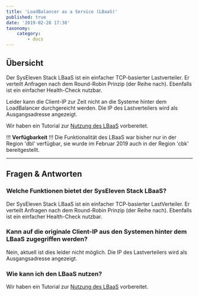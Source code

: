 ```yaml
---
title: 'LoadBalancer as a Service (LBaaS)'
published: true
date: '2019-02-28 17:30'
taxonomy:
    category:
        - docs
---
```


## Übersicht

Der SysEleven Stack LBaaS ist ein einfacher TCP-basierter Lastverteiler. Er verteilt Anfragen nach dem Round-Robin Prinzip (der Reihe nach).
Ebenfalls ist ein einfacher Health-Check nutzbar.

Leider kann die Client-IP zur Zeit nicht an die Systeme hinter dem LoadBalancer durchgereicht werden. Die IP des Lastverteilers wird als Ausgangsadresse angezeigt.

Wir haben ein Tutorial zur [Nutzung des LBaaS](../../../02.Tutorials/05.lbaas/docs.en.md) vorbereitet.

!!! **Verfügbarkeit**
!!! Die Funktionalität des LBaaS war bisher nur in der Region 'dbl' verfügbar, sie wurde im Februar 2019 auch in der Region 'cbk' bereitgestellt.

---

## Fragen & Antworten

### Welche Funktionen bietet der SysEleven Stack LBaaS?

Der SysEleven Stack LBaaS ist ein einfacher TCP-basierter LastVerteiler. Er verteilt Anfragen nach dem Round-Robin Prinzip (der Reihe nach).
Ebenfalls ist ein einfacher Health-Check nutzbar.

### Kann auf die originale Client-IP aus den Systemen hinter dem LBaaS zugegriffen werden?

Nein, aktuell ist dies leider nicht möglich. Die IP des Lastverteilers wird als Ausgangsadresse angezeigt.

### Wie kann ich den LBaaS nutzen?

Wir haben ein Tutorial zur [Nutzung des LBaaS](../../../02.Tutorials/05.lbaas/docs.en.md) vorbereitet.
